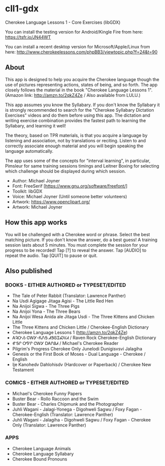 # cll1-gdx
Cherokee Language Lessons 1 - Core Exercises (libGDX)

You can install the testing version for Android/Kingle Fire from here: https://tsfr.io/JN44WT

You can install a recent desktop version for Microsoft/Apple/Linux from here: http://www.cherokeelessons.com/phpBB3/viewtopic.php?f=24&t=90

## About

This app is designed to help you acquire the Cherokee language though the use of pictures representing actions, states of being, and so forth. The app closely follows the material in the book "Cherokee Language Lessons 1". (Amazon link: http://amzn.to/2qkZ4Ze / Also available from LULU.)

This app assumes you know the Syllabary. If you don't know the Syllabary it is strongly recommended to search for the "Cherokee Syllabary Dictation Exercises" videos and do them before using this app. The dictation and writing exercise combination provides the fastest path to learning the Syllabary, and learning it well!

The theory, based on TPR materials, is that you acquire a language by listening and association, not by translations or reciting. Listen to and correctly associate enough material and you will begin speaking the language automatically.

The app uses some of the concepts for "interval learning", in particular, Pimsleur for same training sessions timings and Leitner Boxing for selecting which challenge should be displayed during which session. 

- Author: Michael Joyner
- Font: FreeSerif [https://www.gnu.org/software/freefont/]
- Toolkit: libGDX
- Voice: Michael Joyner (Until someone better volunteers)
- Artwork: https://www.openclipart.org/
- Artwork: Michael Joyner

## How this app works

You will be challenged with a Cherokee word or phrase. Select the best matching picture. If you don't know the answer, do a best guess!
A training session lasts about 5 minutes. You must complete the session for your progress to be recorded!
Tap [?] to reveal the answer. Tap [AUDIO] to repeat the audio. Tap [QUIT] to pause or quit.

## Also published

### BOOKS - EITHER AUTHORED or TYPESET/EDITED

- The Tale of Peter Rabbit (Translator: Lawrence Panther)
- Na Usdi Agigage Jitaga Agisi - The Little Red Hen
- Na Anijoi Sigwa - The Three Pigs
- Na Anijoi Yona - The Three Bears
- Na Anijoi Wesa Anida ale Jitaga Usdi - The Three Kittens and Chicken Little
- The Three Kittens and Chicken Little / Cherokee-English Dictionary
- Cherokee Language Lessons 1 (http://amzn.to/2qkZ4Ze)
- ᎪᎸᏅᏱ ᏣᎳᎩ-ᏲᏁᎦ ᏗᏕᎶᏆᏍᏙᏗ / Raven Rock Cherokee-English Dictionary
- ᎹᎦᎵ ᎤᏤᎵ ᏣᎳᎩ ᎠᎪᎵᏰᏗ / Michael's Cherokee Reader
- Pilgrim's Progress Cherokee Only Junelodi Dunigisvsvi Jalagiha
- Genesis or the First Book of Moses - Dual Language - Cherokee / English
- Ije Kanohedv Dahlohisdv (Hardcover or Paperback) / Cherokee New Testament

### COMICS - EITHER AUTHORED or TYPESET/EDITED

- Michael's Cherokee Funny Papers
- Buster Bear - Rollo Raccoon and the Swim
- Buster Bear - Charles Chipmunk and the Photographer
- Juhli Wagani - Jalagi-Yonega - Digohweli Sagwu / Foxy Fagan - Cherokee-English (Translator: Lawrence Panther)
- Juhli Wagani - Jalagiha - Digohweli Sagwu / Foxy Fagan - Cherokee Only (Translator: Lawrence Panther)

### APPS

- Cherokee Language Animals
- Cherokee Language Syllabary
- Cherokee Bound Pronouns

